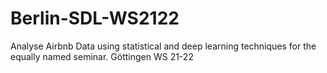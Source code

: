 # Berlin-SDL-WS2122
Analyse Airbnb Data using statistical and deep learning techniques for the equally named seminar. Göttingen WS 21-22
